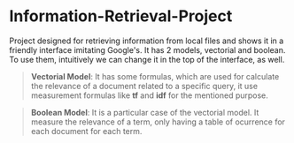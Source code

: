 # Information-Retrieval-Project

Project designed for retrieving information from local files and shows it in a friendly interface imitating Google's.
It has 2 models, vectorial and boolean. To use them, intuitively we can change it in the top of the interface, as well.

> **Vectorial Model**: It has some formulas, which are used for calculate the relevance of a document related to a specific query, it use measurement formulas like **tf** and **idf** for the mentioned purpose.

> **Boolean Model**: It is a particular case of the vectorial model. It measure the relevance of a term, only having a table of ocurrence for each document for each term.
